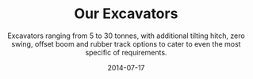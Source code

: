 ---
title: Our Excavators
subtitle: Excavators ranging from 5 to 30 tonnes, with additional tilting hitch, zero swing, offset boom and rubber track options to cater to even the most specific of requirements.
layout: default
modal-id: 4
date: 2014-07-17
thumbnail: machinery-thumbnail.JPG
alt: Machinery
project-date: April 2014
client: Start Bootstrap
category: Web Development
description: 

---